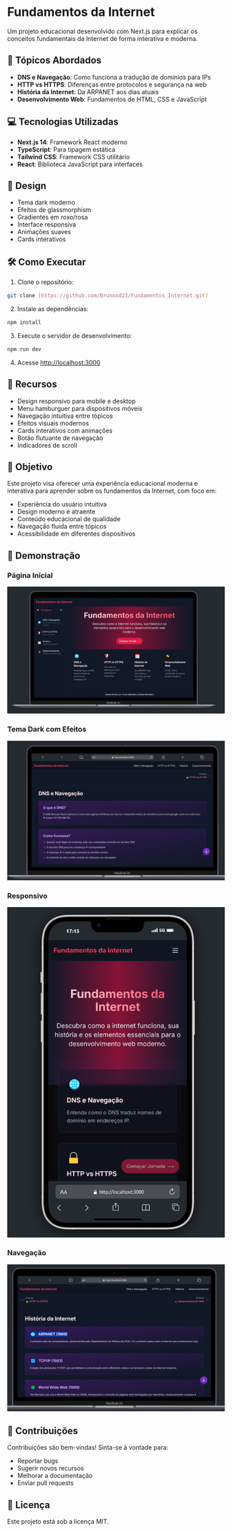 # Fundamentos da Internet

Um projeto educacional desenvolvido com Next.js para explicar os conceitos fundamentais da Internet de forma interativa e moderna.

## 🚀 Tópicos Abordados

- **DNS e Navegação**: Como funciona a tradução de domínios para IPs
- **HTTP vs HTTPS**: Diferenças entre protocolos e segurança na web
- **História da Internet**: Da ARPANET aos dias atuais
- **Desenvolvimento Web**: Fundamentos de HTML, CSS e JavaScript

## 💻 Tecnologias Utilizadas

- **Next.js 14**: Framework React moderno
- **TypeScript**: Para tipagem estática
- **Tailwind CSS**: Framework CSS utilitário
- **React**: Biblioteca JavaScript para interfaces

## 🎨 Design

- Tema dark moderno
- Efeitos de glassmorphism
- Gradientes em roxo/rosa
- Interface responsiva
- Animações suaves
- Cards interativos

## 🛠️ Como Executar

1. Clone o repositório:

```bash
git clone [https://github.com/Brunoxd23/Fundamentos_Internet.git]
```

2. Instale as dependências:

```bash
npm install
```

3. Execute o servidor de desenvolvimento:

```bash
npm run dev
```

4. Acesse [http://localhost:3000](http://localhost:3000)

## 📱 Recursos

- Design responsivo para mobile e desktop
- Menu hamburguer para dispositivos móveis
- Navegação intuitiva entre tópicos
- Efeitos visuais modernos
- Cards interativos com animações
- Botão flutuante de navegação
- Indicadores de scroll

## 🎯 Objetivo

Este projeto visa oferecer uma experiência educacional moderna e interativa para aprender sobre os fundamentos da Internet, com foco em:

- Experiência do usuário intuitiva
- Design moderno e atraente
- Conteúdo educacional de qualidade
- Navegação fluida entre tópicos
- Acessibilidade em diferentes dispositivos

## 📸 Demonstração

### Página Inicial

![Página Inicial](/public/images/home-screen.png)

### Tema Dark com Efeitos

![Tema Dark](/public/images/dark-theme.png)

### Responsivo

![Visualização Mobile](/public/images/mobile-view.png)

### Navegação

![Demonstração de Navegação](/public/images/navigation-demo.gif)

## 🤝 Contribuições

Contribuições são bem-vindas! Sinta-se à vontade para:

- Reportar bugs
- Sugerir novos recursos
- Melhorar a documentação
- Enviar pull requests

## 📄 Licença

Este projeto está sob a licença MIT.
